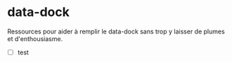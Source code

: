 # data-dock
Ressources pour aider à remplir le data-dock sans trop y laisser de plumes et d'enthousiasme.


- [ ] test
